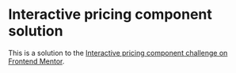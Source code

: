 # Interactive pricing component solution

This is a solution to the [Interactive pricing component challenge on Frontend Mentor](https://www.frontendmentor.io/challenges/interactive-pricing-component-t0m8PIyY8).

<!-- ### Primary

-   Soft Cyan (Full Slider Bar): hsl(174, 77%, 80%)
-   Strong Cyan (Slider Backround): hsl(174, 86%, 45%)
-   Light Grayish Red (Discount Background): hsl(14, 92%, 95%)
-   Light Red (Discount Text): hsl(15, 100%, 70%)
-   Pale Blue (CTA Text): hsl(226, 100%, 87%)

### Neutral

-   White (Pricing Component Background): hsl (0, 0%, 100%)
-   Very Pale Blue (Main Background): hsl(230, 100%, 99%)
-   Light Grayish Blue (Empty Slider Bar): hsl(224, 65%, 95%)
-   Light Grayish Blue (Toggle Background): hsl(223, 50%, 87%)
-   Grayish Blue (Text): hsl(225, 20%, 60%)
-   Dark Desaturated Blue (Text & CTA Background): hsl(227, 35%, 25%)

### Body Copy

-   Font size (Introductory Paragraph): 15px

### Font

-   Family: [Manrope](https://fonts.google.com/specimen/Manrope)
-   Weights: 600, 800 -->
